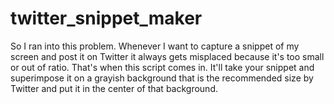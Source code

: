 # twitter_snippet_maker

So I ran into this problem. Whenever I want to capture a snippet of my screen and post it on Twitter it always gets misplaced because it's too small or out of ratio. That's when this script comes in. It'll take your snippet and superimpose it on a grayish background that is the recommended size by Twitter and put it in the center of that background. 
